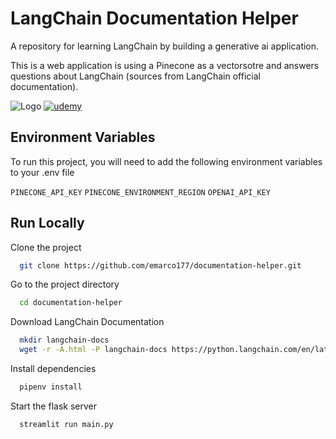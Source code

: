 
# LangChain Documentation Helper

A repository for learning LangChain by building a generative ai application.

This is a web application is using a Pinecone as a vectorsotre and answers questions about LangChain 
(sources from LangChain official documentation). 


![Logo](https://github.com/emarco177/documentation-helper/blob/main/static/banner.gif)
[![udemy](https://img.shields.io/badge/LangChain%20Udemy%20Course-%2412.99-green)](https://www.udemy.com/course/langchain/?couponCode=LANGCHAINCD8C0B4060)

## Environment Variables

To run this project, you will need to add the following environment variables to your .env file

`PINECONE_API_KEY`
`PINECONE_ENVIRONMENT_REGION`
`OPENAI_API_KEY`

## Run Locally

Clone the project

```bash
  git clone https://github.com/emarco177/documentation-helper.git
```

Go to the project directory

```bash
  cd documentation-helper
```

Download LangChain Documentation
```bash
  mkdir langchain-docs
  wget -r -A.html -P langchain-docs https://python.langchain.com/en/latest/index.html
```

Install dependencies

```bash
  pipenv install
```

Start the flask server

```bash
  streamlit run main.py
```

